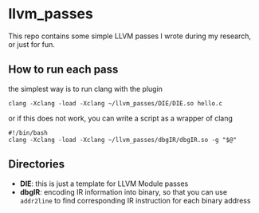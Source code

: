 # llvm_passes

This repo contains some simple LLVM passes I wrote during my research, or just for fun. 

## How to run each pass

the simplest way is to run clang with the plugin 

    clang -Xclang -load -Xclang ~/llvm_passes/DIE/DIE.so hello.c

or if this does not work, you can write a script as a wrapper of clang

    #!/bin/bash
    clang -Xclang -load -Xclang ~/llvm_passes/dbgIR/dbgIR.so -g "$@"
    
## Directories

* **DIE**: this is just a template for LLVM Module passes
* **dbgIR**: encoding IR information into binary, so that you can use `addr2line` to find corresponding IR instruction for each binary address
